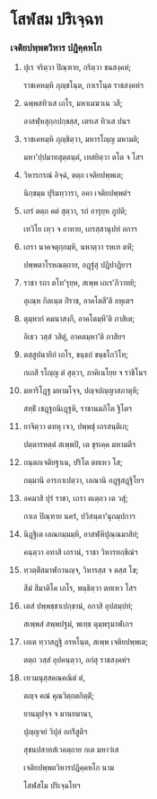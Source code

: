 <h1>โสฬสม ปริเจฺฉท</h1>
<h3>เจติยปพฺพตวิหาร ปฎิคฺคหโก</h3>
<ol>
<li>
ปุเร  
จริตฺวา ปิณฺฑาย, กริตฺวา ชนสงฺคหํ;  
  
ราชเคหมฺหิ ภุญฺชโนฺต, กาเรโนฺต ราชสงฺคหํฯ  
</li>
  
<li>
ฉพฺพสทิวเส เถโร, มหาเมฆวเน วสี;  
  
อาสฬฺหสุกฺกปกฺขสฺส, เตรเส ทิวเส ปนฯ  
</li>
  
<li>
ราชเคหมฺหิ ภุญฺชิตฺวา, มหารโญฺญ มหามติ;  
  
มหา’ปฺปมาทสุตฺตนฺตํ, เทสยิตฺวา ตโต จ โสฯ  
</li>
  
<li>
วิหารกรณํ อิจฺฉํ, ตตฺถ เจติยปพฺพเต;  
  
นิกฺขมฺม ปุริมทฺวารา, อคา เจติยปพฺพตํฯ  
</li>
  
<li>
เถรํ ตตฺถ คตํ สุตฺวา, รถํ อารุยฺห ภูปติ;  
  
เทวิโย เทฺว จ อาทาย, เถรสฺสานุปทํ อกาฯ  
</li>
  
<li>
เถรา นาคจตุกฺกมฺหิ, นหาตฺวา รหเท ตหิํ;  
  
ปพฺพตาโรหณตฺถาย, อฎฺฐํสุ ปฎิปาฎิยาฯ  
</li>
  
<li>
ราชา รถา ตโท’รุยฺห, สเพฺพ เถเร’ภิวาทยิ;  
  
อุเณฺห กิลเนฺต กิํราช, อาคโตสี’ติ อหุเตฯ  
</li>
  
<li>
ตุมฺหากํ คมนาสงฺกี, อาคโตมฺหี’ติ ภาสิเต;  
  
อิเธว วสฺสํ วสิตุํ, อาคตมฺหา’ติ ภาสิยฯ  
</li>
  
<li>
ตสฺสูปนายิกํ เถโร, ขนฺธกํ ขนฺธโกวิโท;  
  
กเถสิ รโญฺญ ตํ สุตฺวา, ภาคิเนโยฺย จ ราชิโนฯ  
</li>
  
<li>
มหาริโฎฺฐ มหามโจฺจ, ปญฺจปญฺญาสภาตุหิ;  
  
สทฺธิํ เชฎฺฐกนิเฎฺฐหิ, ราชานมภิโต ฐิโตฯ  
</li>
  
<li>
ยาจิตฺวา ตทหุ เจว, ปพฺพชุํ เถรสนฺติเก;  
  
ปตฺตารหตฺตํ สเพฺพปิ, เต ขุรเคฺค มหามตีฯ  
</li>
  
<li>
กนฺตกเจติยฐาเน, ปริโต ตทเหว โส;  
  
กมฺมานิ อารภาเปตฺวา, เลณานิ อฎฺฐสฎฺฐิโยฯ  
</li>
  
<li>
อคมาสิ  
ปุรํ ราชา, เถรา ตเตฺถว เต วสุํ;  
  
กาเล ปิณฺฑาย นครํ, ปวิสนฺตา’นุกมฺปกาฯ  
</li>
  
<li>
นิฎฺฐิเต เลณกมฺมมฺหิ, อาสฬฺหิปุณฺณมาสิยํ;  
  
คนฺตฺวา อทาสิ เถรานํ, ราชา วิหารทกฺขิณํฯ  
</li>
  
<li>
ทฺวตฺติํสมาฬกานญฺจ, วิหารสฺส จ ตสฺส โข;  
  
สีมํ สีมาติโค เถโร, พนฺธิตฺวา ตทเหว โสฯ  
</li>
  
<li>
เตสํ ปพฺพชฺชาเปกฺขานํ, อกาสิ อุปสมฺปทํ;  
  
สเพฺพสํ สพฺพปฐมํ, พเทฺธ ตุมฺพรุมาฬเกฯ  
</li>
  
<li>
เอเต ทฺวาสฎฺฐิ อรหโนฺต, สเพฺพ เจติยปพฺพเต;  
  
ตตฺถ วสฺสํ อุปคนฺตฺวา, อกํสุ ราชสงฺคหํฯ  
</li>
  
<li>
เทวมนุสฺสคณคณิตํ ตํ,  
  
ตญฺจ คณํ คุณวิตฺถตกิตฺติํ;  
  
ยานมุปจฺจ จ มานยมานา,  
  
ปุญฺญจยํ วิปุลํ อกริํสูติฯ  
</li>
  
สุชนปสาทสํเวคตฺถาย กเต มหาวํเส  
</li>
  
เจติยปพฺพตวิหารปฎิคฺคหโก นาม  
</li>
  
โสฬสโม ปริเจฺฉโทฯ  
</li>
  
  
  
  
  
